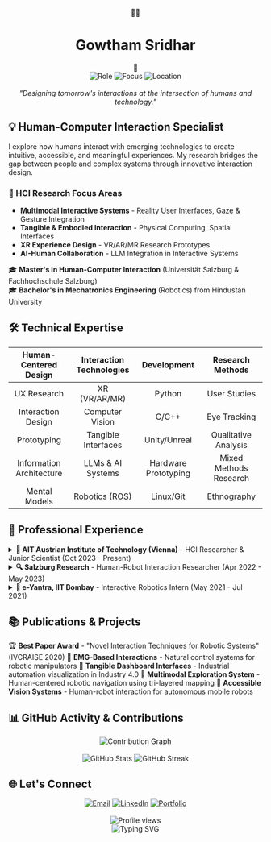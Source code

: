 <div align="center">👨‍🔬 <h1>Gowtham Sridhar</h1> 🚀</div>
<div align="center"> <img src="https://img.shields.io/badge/Role-HCI_Researcher_&_Scientist-5E5E5E?style=for-the-badge" alt="Role"/> <img src="https://img.shields.io/badge/Focus-Interactive_Computing-8D8D8D?style=for-the-badge" alt="Focus"/> <img src="https://img.shields.io/badge/Location-Vienna,%20Austria-A9A9A9?style=for-the-badge" alt="Location"/> </div> <br>

<div align="center"><i>"Designing tomorrow's interactions at the intersection of humans and technology."</i></div>

## 💡 Human-Computer Interaction Specialist

I explore how humans interact with emerging technologies to create intuitive, accessible, and meaningful experiences. My research bridges the gap between people and complex systems through innovative interaction design.

### 🔬 HCI Research Focus Areas
- **Multimodal Interactive Systems** - Reality User Interfaces, Gaze & Gesture Integration
- **Tangible & Embodied Interaction** - Physical Computing, Spatial Interfaces
- **XR Experience Design** - VR/AR/MR Research Prototypes
- **AI-Human Collaboration** - LLM Integration in Interactive Systems

🎓 **Master's in Human-Computer Interaction** (Universität Salzburg & Fachhochschule Salzburg)  
🎓 **Bachelor's in Mechatronics Engineering** (Robotics) from Hindustan University

## 🛠️ Technical Expertise

<div align="center">

| Human-Centered Design | Interaction Technologies | Development | Research Methods |
|:---------------------:|:------------------------:|:-----------:|:----------------:|
| UX Research | XR (VR/AR/MR) | Python | User Studies |
| Interaction Design | Computer Vision | C/C++ | Eye Tracking |
| Prototyping | Tangible Interfaces | Unity/Unreal | Qualitative Analysis |
| Information Architecture | LLMs & AI Systems | Hardware Prototyping | Mixed Methods Research |
| Mental Models | Robotics (ROS) | Linux/Git | Ethnography |

</div>

## 🔬 Professional Experience

<details>
  <summary><b>🧪 AIT Austrian Institute of Technology (Vienna)</b> - HCI Researcher & Junior Scientist (Oct 2023 - Present)</summary>
  <br>
  <ul>
    <li>Leading design and development of next-generation Reality User Interfaces (RUIs)</li>
    <li>Conducting user research on multimodal interaction paradigms with gaze integration</li>
    <li>Implementing embodied interaction prototypes for spatial computing applications</li>
    <li>Building LLM-powered interactive systems for human-AI collaboration research</li>
  </ul>
</details>

<details>
  <summary><b>🔍 Salzburg Research</b> - Human-Robot Interaction Researcher (Apr 2022 - May 2023)</summary>
  <br>
  <ul>
    <li>Designed intuitive interfaces between users and autonomous robotic systems</li>
    <li>Developed computer vision solutions for ARTI Chasi robot perception</li>
    <li>Created interaction models for AruCo marker-based communication with Franka Panda</li>
    <li>Implemented user-centered safety protocols for human-robot collaboration</li>
  </ul>
</details>

<details>
  <summary><b>🤖 e-Yantra, IIT Bombay</b> - Interactive Robotics Intern (May 2021 - Jul 2021)</summary>
  <br>
  <ul>
    <li>Designed user interfaces for robot soccer simulation and control</li>
    <li>Implemented interactive visualization tools for robot communication</li>
    <li>Created accessible control systems for multi-agent robotic teams</li>
  </ul>
</details>

## 📚 Publications & Projects

🏆 **Best Paper Award** - "Novel Interaction Techniques for Robotic Systems" (IVCRAISE 2020)
📄 **EMG-Based Interactions** - Natural control systems for robotic manipulators
📄 **Tangible Dashboard Interfaces** - Industrial automation visualization in Industry 4.0
📄 **Multimodal Exploration System** - Human-centered robotic navigation using tri-layered mapping
📄 **Accessible Vision Systems** - Human-robot interaction for autonomous mobile robots

## 📊 GitHub Activity & Contributions

<div align="center">
  <img src="https://github-profile-summary-cards.vercel.app/api/cards/profile-details?username=gowthamsridhar&theme=nord_dark" alt="Contribution Graph" />
  <br><br>
  <img src="https://github-readme-stats.vercel.app/api?username=gowthamsridhar&show_icons=true&theme=nord&hide_border=true&count_private=true" alt="GitHub Stats" />
  <img src="https://github-readme-streak-stats.herokuapp.com/?user=gowthamsridhar&theme=nord&hide_border=true" alt="GitHub Streak" />
</div>

## 🌐 Let's Connect

<div align="center">
  <a href="mailto:gowtham.sridher5@gmail.com"><img src="https://img.shields.io/badge/Email-4A4A4A?style=for-the-badge&logo=gmail&logoColor=white" alt="Email"/></a>
  <a href="https://www.linkedin.com/in/gowthamsridher"><img src="https://img.shields.io/badge/LinkedIn-5E5E5E?style=for-the-badge&logo=linkedin&logoColor=white" alt="LinkedIn"/></a>
  <a href="https://www.gowthamsridhar.com/"><img src="https://img.shields.io/badge/Portfolio-6E6E6E?style=for-the-badge&logo=About.me&logoColor=white" alt="Portfolio"/></a>
</div>
<br>
<div align="center">
  <img src="https://komarev.com/ghpvc/?username=gowthamsridhar&color=6E6E6E&style=flat-square" alt="Profile views"/>
</div>

<div align="center">
  <img src="https://readme-typing-svg.herokuapp.com?font=Fira+Code&pause=1000&color=6E6E6E&center=true&vCenter=true&width=435&lines=Human-Computer+Interaction+Specialist;Creating+intuitive+interfaces+for+complex+systems;Bridging+humans+and+technology" alt="Typing SVG" />
</div>
